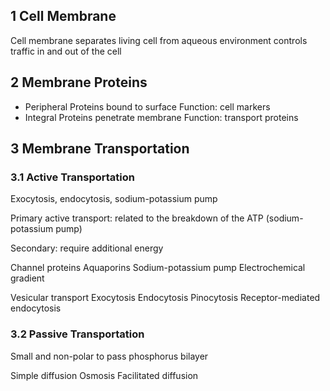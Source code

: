## 1 Cell Membrane
Cell membrane separates living cell from aqueous environment
controls traffic in and out of the cell

## 2 Membrane Proteins
- Peripheral Proteins
    bound to surface
    Function: cell markers
- Integral Proteins
    penetrate membrane
    Function: transport proteins

## 3 Membrane Transportation
### 3.1 Active Transportation
Exocytosis, endocytosis, sodium-potassium pump

Primary active transport:
related to the breakdown of the ATP
(sodium-potassium pump)

Secondary:
require additional energy

Channel proteins
Aquaporins
Sodium-potassium pump
Electrochemical gradient

Vesicular transport
Exocytosis
Endocytosis
Pinocytosis
Receptor-mediated endocytosis

### 3.2 Passive Transportation
Small and non-polar to pass phosphorus bilayer

Simple diffusion
Osmosis
Facilitated diffusion
